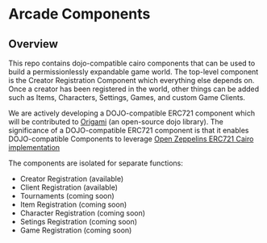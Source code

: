 # Arcade Components

## Overview

This repo contains dojo-compatible cairo components that can be used to build a permissionlessly expandable game world. The top-level component is the Creator Registration Component which everything else depends on. Once a creator has been registered in the world, other things can be added such as Items, Characters, Settings, Games, and custom Game Clients.

We are actively developing a DOJO-compatible ERC721 component which will be contributed to [Origami](https://github.com/dojoengine/origami) (an open-source dojo library). The significance of a DOJO-compatible ERC721 component is that it enables DOJO-compatible Components to leverage [Open Zeppelins ERC721 Cairo implementation](https://github.com/OpenZeppelin/cairo-contracts/tree/main/src/token/erc721)

The components are isolated for separate functions:
- Creator Registration (available)
- Client Registration (available)
- Tournaments (coming soon)
- Item Registration (coming soon)
- Character Registration (coming soon)
- Setings Registration (coming soon)
- Game Registration (coming soon)